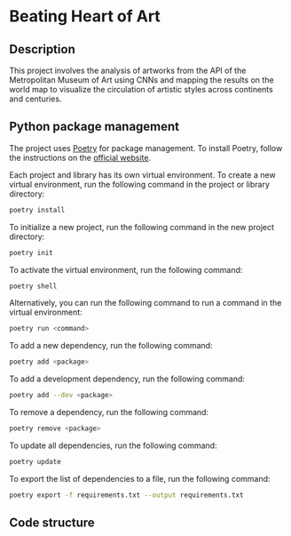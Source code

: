 # Beating Heart of Art

## Description

This project involves the analysis of artworks from the API of the Metropolitan Museum of Art using CNNs and mapping the results on the world map to visualize the circulation of artistic styles across continents and centuries.

## Python package management

The project uses [Poetry](https://python-poetry.org/) for package management. To install Poetry, follow the instructions on the [official website](https://python-poetry.org/docs/#installation).

Each project and library has its own virtual environment. To create a new virtual environment, run the following command in the project or library directory:

```bash
poetry install
```

To initialize a new project, run the following command in the new project directory:

```bash
poetry init
```

To activate the virtual environment, run the following command:

```bash
poetry shell
```

Alternatively, you can run the following command to run a command in the virtual environment:

```bash
poetry run <command>
```

To add a new dependency, run the following command:

```bash
poetry add <package>
```

To add a development dependency, run the following command:

```bash
poetry add --dev <package>
```

To remove a dependency, run the following command:

```bash
poetry remove <package>
```

To update all dependencies, run the following command:

```bash
poetry update
```

To export the list of dependencies to a file, run the following command:

```bash
poetry export -f requirements.txt --output requirements.txt
```

## Code structure
